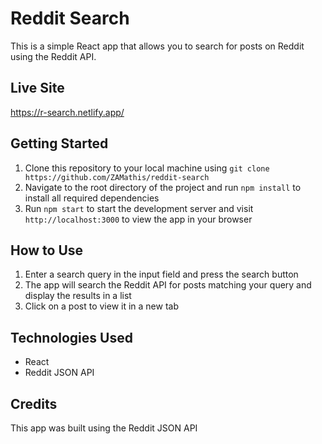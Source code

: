 # Reddit Search

This is a simple React app that allows you to search for posts on Reddit using the Reddit API.

## Live Site

https://r-search.netlify.app/

## Getting Started

1. Clone this repository to your local machine using `git clone https://github.com/ZAMathis/reddit-search`
2. Navigate to the root directory of the project and run `npm install` to install all required dependencies
3. Run `npm start` to start the development server and visit `http://localhost:3000` to view the app in your browser

## How to Use

1. Enter a search query in the input field and press the search button
2. The app will search the Reddit API for posts matching your query and display the results in a list
3. Click on a post to view it in a new tab

## Technologies Used

- React
- Reddit JSON API

## Credits

This app was built using the Reddit JSON API
